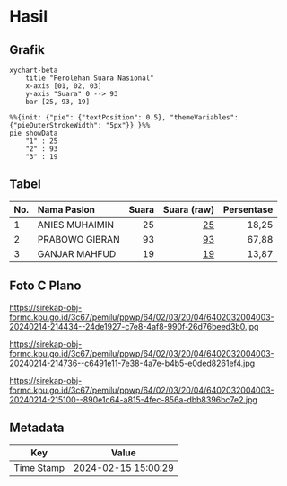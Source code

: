 # Hasil

## Grafik

```mermaid
xychart-beta
    title "Perolehan Suara Nasional"
    x-axis [01, 02, 03]
    y-axis "Suara" 0 --> 93
    bar [25, 93, 19]
```

```mermaid
%%{init: {"pie": {"textPosition": 0.5}, "themeVariables": {"pieOuterStrokeWidth": "5px"}} }%%
pie showData
    "1" : 25
    "2" : 93
    "3" : 19
```

## Tabel

| No. | Nama Paslon    | Suara | Suara (raw) | Persentase |
|:--- |:-------------- | -----:| -----------:| ----------:|
| 1   | ANIES MUHAIMIN | 25    | [25][p-1]   | 18,25      |
| 2   | PRABOWO GIBRAN | 93    | [93][p-2]   | 67,88      |
| 3   | GANJAR MAHFUD  | 19    | [19][p-3]   | 13,87      |


[p-1]: https://github.com/gigit-pemilu/pemilu-2024/blob/main/pilpres/hitung-suara/sub/64-kalimantan-timur/sub/02-kutai-kartanegara/sub/03-loa-janan/sub/2004-purwajaya/sub/003-tps/sub/paslon-1.txt
[p-2]: https://github.com/gigit-pemilu/pemilu-2024/blob/main/pilpres/hitung-suara/sub/64-kalimantan-timur/sub/02-kutai-kartanegara/sub/03-loa-janan/sub/2004-purwajaya/sub/003-tps/sub/paslon-2.txt
[p-3]: https://github.com/gigit-pemilu/pemilu-2024/blob/main/pilpres/hitung-suara/sub/64-kalimantan-timur/sub/02-kutai-kartanegara/sub/03-loa-janan/sub/2004-purwajaya/sub/003-tps/sub/paslon-3.txt

## Foto C Plano

https://sirekap-obj-formc.kpu.go.id/3c67/pemilu/ppwp/64/02/03/20/04/6402032004003-20240214-214434--24de1927-c7e8-4af8-990f-26d76beed3b0.jpg

https://sirekap-obj-formc.kpu.go.id/3c67/pemilu/ppwp/64/02/03/20/04/6402032004003-20240214-214736--c6491e11-7e38-4a7e-b4b5-e0ded8261ef4.jpg

https://sirekap-obj-formc.kpu.go.id/3c67/pemilu/ppwp/64/02/03/20/04/6402032004003-20240214-215100--890e1c64-a815-4fec-856a-dbb8396bc7e2.jpg


## Metadata

| Key        | Value               |
| ---------- | ------------------- |
| Time Stamp | 2024-02-15 15:00:29 |



